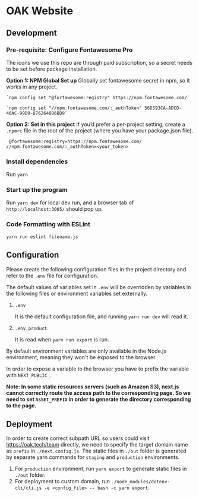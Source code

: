 # OAK Website
## Development

### Pre-requisite: Configure Fontawesome Pro 
The icons we use this repo are through paid subscription, so a secret needs to be set before package installation.

**Option 1: NPM Global Set up**
Globally set fontawesome secret in npm, so it works in any project.
```
`npm config set "@fortawesome:registry" https://npm.fontawesome.com/`

`npm config set "//npm.fontawesome.com/:_authToken" 56D593CA-ADCD-46AC-99D9-8762640B6BD9`
```

**Option 2: Set in this project**
If you’d prefer a per-project setting, create a `.npmrc` file in the root of the project (where you have your package.json file).

```
 @fortawesome:registry=https://npm.fontawesome.com/
//npm.fontawesome.com/:_authToken=<your_token>
```

### Install dependencies
Run `yarn`

### Start up the program
Run `yarn dev` for local dev run, and a browser tab of `http://localhost:3005/` should pop up.

### Code Formatting with ESLint
`yarn run eslint filename.js`

## Configuration
Please create the following configuration files in the project directory and refer to the `.env` file for configuration.

The default values ​​of variables set in `.env` will be overridden by variables in the following files or environment variables set externally.

1. `.env`

	It is the default configuration file, and running `yarn run dev` will read it.

2. `.env.product`. 

	It is read when `yarn run export` is run.

By default environment variables are only available in the Node.js environment, meaning they won't be exposed to the browser.

In order to expose a variable to the browser you have to prefix the variable with `NEXT_PUBLIC_`.

**Note: In some static resources servers (such as Amazon S3), next.js cannot correctly route the access path to the corresponding page. So we need to set `ASSET_PREFIX` in order to generate the directory corresponding to the page.**

## Deployment
In order to create correct subpath URL so users could visit https://oak.tech/team directly, we need to specify the target domain name as `prefix` in `./next.config.js`. The static files in `./out` folder is generated by separate yarn commands for `staging` and `production` environments.

1. For `production` environment, run `yarn export` to generate static files in `./out` folder.
2. For deployment to custom domain, run `./node_modules/dotenv-cli/cli.js -e <config_file> -- bash -c yarn export`.
